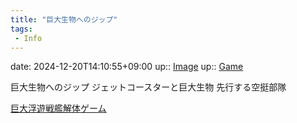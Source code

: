 ```yaml
---
title: "巨大生物へのジップ"
tags:
 - Info
---
```


date: 2024-12-20T14:10:55+09:00
up:: [Image](Bar/Novel/Topics/Image.md)
up:: [Game](../Bar/Novel/Topics/Game.md)

巨大生物へのジップ
ジェットコースターと巨大生物
先行する空挺部隊

[巨大浮遊戦艦解体ゲーム](巨大浮遊戦艦解体ゲーム.md)